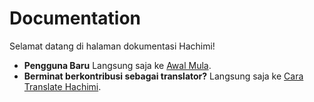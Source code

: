 # Documentation
Selamat datang di halaman dokumentasi Hachimi!

- **Pengguna Baru** Langsung saja ke [Awal Mula](docs/hachimi/getting-started).
- **Berminat berkontribusi sebagai translator?** Langsung saja ke [Cara Translate Hachimi](docs/translation-guide/welcome).
